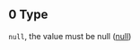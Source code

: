 ## 0 Type

`null`, the value must be null ([null](language_identification-properties-orig_lg-oneof-null.md))
